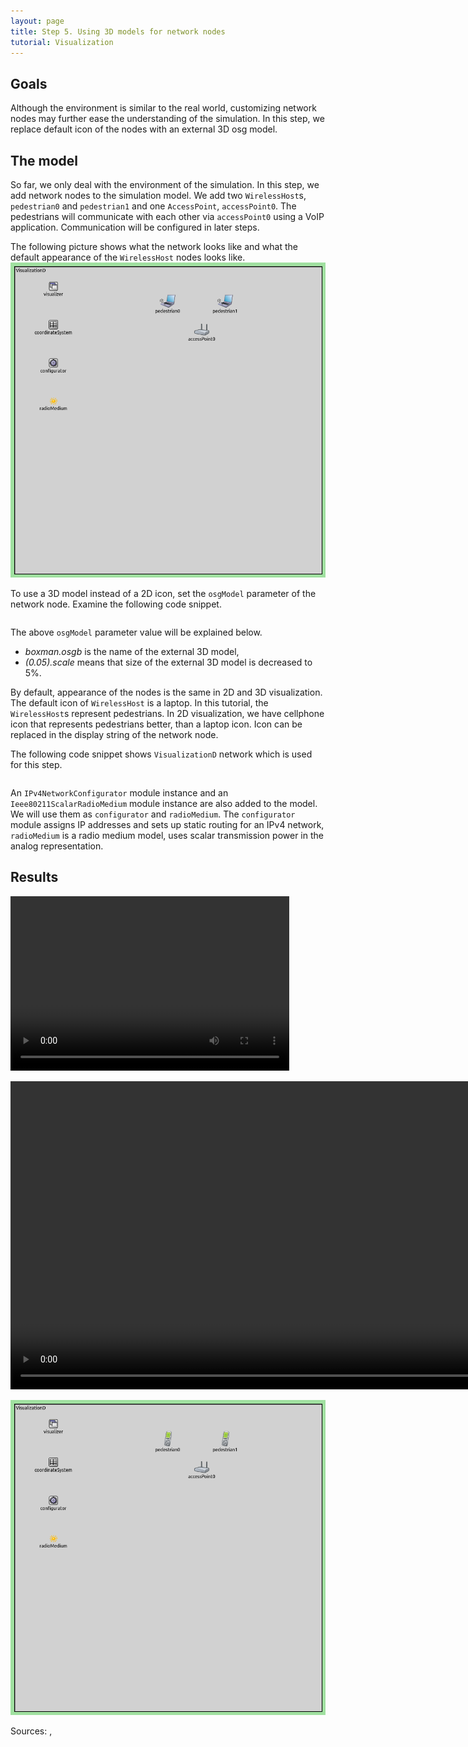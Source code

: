```yaml
---
layout: page
title: Step 5. Using 3D models for network nodes
tutorial: Visualization
---
```


## Goals
Although the environment is similar to the real world, customizing network nodes 
may further ease the understanding of the simulation. In this step, we replace 
default icon of the nodes with an external 3D osg model.

## The model
So far, we only deal with the environment of the simulation. In this step, we add 
network nodes to the simulation model. We add two `WirelessHost`s, 
`pedestrian0` and `pedestrian1` and one `AccessPoint`, `accessPoint0`. 
The pedestrians will communicate with each other via `accessPoint0` using a VoIP application. 
Communication will be configured in later steps.

The following picture shows what the network looks like and 
what the default appearance of the `WirelessHost` nodes looks like.
<img class="screen" src="step5_model_default_appearance_2d.png">

To use a 3D model instead of a 2D icon, set the `osgModel` parameter of the network node. 
Examine the following code snippet.

<pre class="snippet" src="../omnetpp.ini" from="\[Config Visualization05\]" until="#---"></pre>

The above `osgModel` parameter value will be explained below.
- *boxman.osgb* is the name of the external 3D model,
- *(0.05).scale* means that size of the external 3D model is decreased to 5%.

By default, appearance of the nodes is the same in 2D and 3D visualization. The default 
icon of `WirelessHost` is a laptop. In this tutorial, the `WirelessHost`s 
represent pedestrians. In 2D visualization, we have cellphone icon that represents 
pedestrians better, than a laptop icon. Icon can be replaced in the display string 
of the network node.

The following code snippet shows `VisualizationD` network which is used for this step.

<pre class="snippet" src="../VisualizationD.ned" from="network VisualizationD"></pre>

An `IPv4NetworkConfigurator` module instance and an `Ieee80211ScalarRadioMedium` 
module instance are also added to the model. We will use them as `configurator` 
and `radioMedium`. The `configurator` module assigns IP addresses and sets up 
static routing for an IPv4 network, `radioMedium` is a radio medium model, 
uses scalar transmission power in the analog representation.

## Results

<!-- 3D visualization -->
<p><video autoplay loop controls onclick="this.paused ? this.play() : this.pause();" width="446" height="279" src="step5_result_3d_enc.mp4"></video></p>

<p><video autoplay loop controls onclick="this.paused ? this.play() : this.pause();" width="874" height="493" src="step5_result_3d_v2_enc.mp4"></video></p>

<!-- 2D visualization -->
<img class="screen" src="step5_result_2d.png">

Sources: <a srcfile="visualization/omnetpp.ini" />, <a srcfile="visualization/VisualizationD.ned" />
